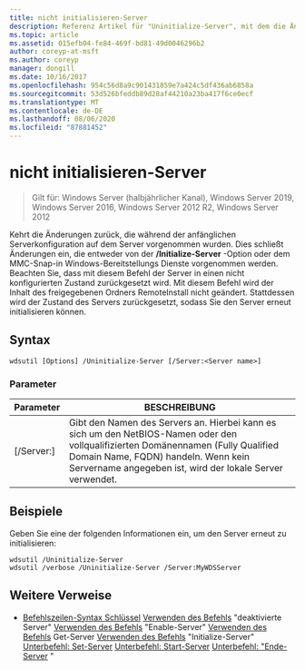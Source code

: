 ```yaml
---
title: nicht initialisieren-Server
description: Referenz Artikel für "Uninitialize-Server", mit dem die Änderungen auf dem Server während der anfänglichen Server Konfiguration wieder hergestellt werden.
ms.topic: article
ms.assetid: 015efb04-fe84-469f-bd81-49d0046296b2
author: coreyp-at-msft
ms.author: coreyp
manager: dongill
ms.date: 10/16/2017
ms.openlocfilehash: 954c56d8a9c901431859e7a424c5df436ab6858a
ms.sourcegitcommit: 53d526bfeddb89d28af44210a23ba417f6ce0ecf
ms.translationtype: MT
ms.contentlocale: de-DE
ms.lasthandoff: 08/06/2020
ms.locfileid: "87881452"
---
```

# <a name="uninitialize-server"></a>nicht initialisieren-Server

> Gilt für: Windows Server (halbjährlicher Kanal), Windows Server 2019, Windows Server 2016, Windows Server 2012 R2, Windows Server 2012

Kehrt die Änderungen zurück, die während der anfänglichen Serverkonfiguration auf dem Server vorgenommen wurden. Dies schließt Änderungen ein, die entweder von der **/Initialize-Server** -Option oder dem MMC-Snap-in Windows-Bereitstellungs Dienste vorgenommen werden. Beachten Sie, dass mit diesem Befehl der Server in einen nicht konfigurierten Zustand zurückgesetzt wird. Mit diesem Befehl wird der Inhalt des freigegebenen Ordners RemoteInstall nicht geändert. Stattdessen wird der Zustand des Servers zurückgesetzt, sodass Sie den Server erneut initialisieren können.

## <a name="syntax"></a>Syntax
```
wdsutil [Options] /Uninitialize-Server [/Server:<Server name>]
```
### <a name="parameters"></a>Parameter
|Parameter|BESCHREIBUNG|
|-------|--------|
|[/Server:<Server name>]|Gibt den Namen des Servers an. Hierbei kann es sich um den NetBIOS-Namen oder den vollqualifizierten Domänennamen (Fully Qualified Domain Name, FQDN) handeln. Wenn kein Servername angegeben ist, wird der lokale Server verwendet.|
## <a name="examples"></a>Beispiele
Geben Sie eine der folgenden Informationen ein, um den Server erneut zu initialisieren:
```
wdsutil /Uninitialize-Server
wdsutil /verbose /Uninitialize-Server /Server:MyWDSServer
```
## <a name="additional-references"></a>Weitere Verweise
- [Befehlszeilen-Syntax Schlüssel](command-line-syntax-key.md) 
 [Verwenden des Befehls](using-the-disable-server-command.md) 
 "deaktivierte Server" [Verwenden des Befehls](using-the-enable-server-command.md) 
 "Enable-Server" [Verwenden des Befehls](using-the-get-server-command.md) 
 Get-Server [Verwenden des Befehls](using-the-initialize-server-command.md) 
 "Initialize-Server" [Unterbefehl: Set-Server](subcommand-set-server.md) 
 [Unterbefehl: Start-Server](subcommand-start-server.md) 
 [Unterbefehl: "Ende-Server](subcommand-stop-server.md) "
